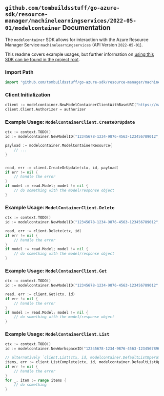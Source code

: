 
## `github.com/tombuildsstuff/go-azure-sdk/resource-manager/machinelearningservices/2022-05-01/modelcontainer` Documentation

The `modelcontainer` SDK allows for interaction with the Azure Resource Manager Service `machinelearningservices` (API Version `2022-05-01`).

This readme covers example usages, but further information on [using this SDK can be found in the project root](https://github.com/tombuildsstuff/go-azure-sdk/tree/main/docs).

### Import Path

```go
import "github.com/tombuildsstuff/go-azure-sdk/resource-manager/machinelearningservices/2022-05-01/modelcontainer"
```


### Client Initialization

```go
client := modelcontainer.NewModelContainerClientWithBaseURI("https://management.azure.com")
client.Client.Authorizer = authorizer
```


### Example Usage: `ModelContainerClient.CreateOrUpdate`

```go
ctx := context.TODO()
id := modelcontainer.NewModelID("12345678-1234-9876-4563-123456789012", "example-resource-group", "workspaceValue", "modelValue")

payload := modelcontainer.ModelContainerResource{
	// ...
}


read, err := client.CreateOrUpdate(ctx, id, payload)
if err != nil {
	// handle the error
}
if model := read.Model; model != nil {
	// do something with the model/response object
}
```


### Example Usage: `ModelContainerClient.Delete`

```go
ctx := context.TODO()
id := modelcontainer.NewModelID("12345678-1234-9876-4563-123456789012", "example-resource-group", "workspaceValue", "modelValue")

read, err := client.Delete(ctx, id)
if err != nil {
	// handle the error
}
if model := read.Model; model != nil {
	// do something with the model/response object
}
```


### Example Usage: `ModelContainerClient.Get`

```go
ctx := context.TODO()
id := modelcontainer.NewModelID("12345678-1234-9876-4563-123456789012", "example-resource-group", "workspaceValue", "modelValue")

read, err := client.Get(ctx, id)
if err != nil {
	// handle the error
}
if model := read.Model; model != nil {
	// do something with the model/response object
}
```


### Example Usage: `ModelContainerClient.List`

```go
ctx := context.TODO()
id := modelcontainer.NewWorkspaceID("12345678-1234-9876-4563-123456789012", "example-resource-group", "workspaceValue")

// alternatively `client.List(ctx, id, modelcontainer.DefaultListOperationOptions())` can be used to do batched pagination
items, err := client.ListComplete(ctx, id, modelcontainer.DefaultListOperationOptions())
if err != nil {
	// handle the error
}
for _, item := range items {
	// do something
}
```
